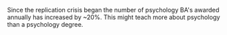 Since the replication crisis began the number of psychology BA's awarded annually has increased by ~20%. This might teach more about psychology than a psychology degree.

